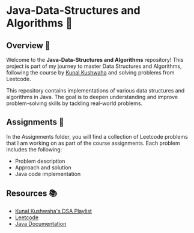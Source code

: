 # Java-Data-Structures and Algorithms 🚀

## Overview 📝

Welcome to the **Java-Data-Structures and Algorithms** repository! This project is part of my journey to master Data Structures and Algorithms, following the course by [Kunal Kushwaha](https://www.youtube.com/c/KunalKushwaha) and solving problems from Leetcode.

This repository contains implementations of various data structures and algorithms in Java. The goal is to deepen understanding and improve problem-solving skills by tackling real-world problems.

## Assignments 📝

In the Assignments folder, you will find a collection of Leetcode problems that I am working on as part of the course assignments. Each problem includes the following:

- Problem description
- Approach and solution
- Java code implementation

## Resources 📚

- [Kunal Kushwaha's DSA Playlist](https://www.youtube.com/c/KunalKushwaha)
- [Leetcode](https://leetcode.com/)
- [Java Documentation](https://docs.oracle.com/javase/8/docs/)

